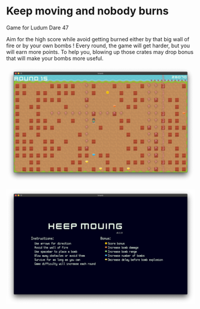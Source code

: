 # Keep moving and nobody burns

Game for Ludum Dare 47

Aim for the high score while avoid getting burned either by that big wall of fire or by your own bombs ! Every round, the game will get harder, but you will earn more points. To help you, blowing up those crates may drop bonus that will make your bombs more useful.

![game screen](https://raw.githubusercontent.com/mockersf/kmanb/master/game.png)

![about screen](https://raw.githubusercontent.com/mockersf/kmanb/master/about.png)